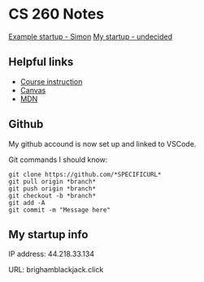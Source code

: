 # CS 260 Notes

[Example startup - Simon](https://simon.cs260.click)
[My startup - undecided](https://github.com/wjchorak/startup)

## Helpful links

- [Course instruction](https://github.com/webprogramming260)
- [Canvas](https://byu.instructure.com)
- [MDN](https://developer.mozilla.org)

## Github

My github accound is now set up and linked to VSCode.

Git commands I should know:

```shell
git clone https://github.com/*SPECIFICURL*
git pull origin *branch*
git push origin *branch*
git checkout -b *branch*
git add -A
git commit -m "Message here"
```

## My startup info

IP address: 44.218.33.134

URL: brighamblackjack.click
